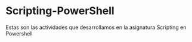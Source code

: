 # Scripting-PowerShell

Estas son las actividades que desarrollamos en la asignatura Scripting en Powershell


